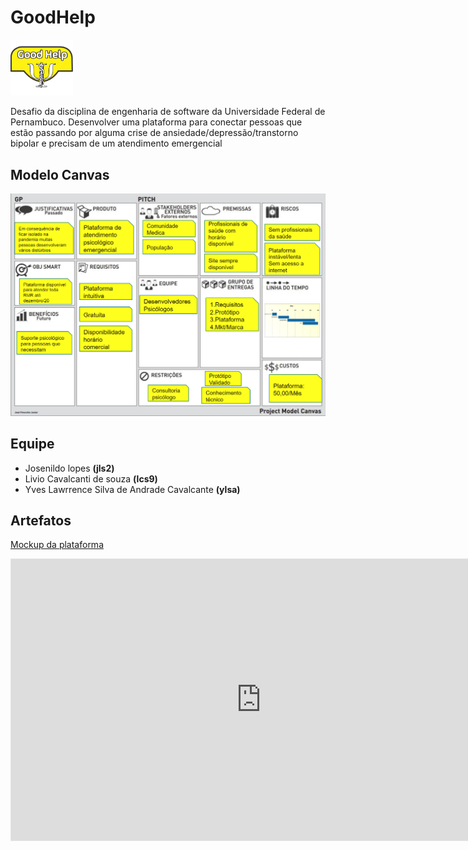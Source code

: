  
 # GoodHelp 
 <img src="https://github.com/Liviocsouza/goodHelp/blob/main/logo%20good%20help.png" alt="drawing" width="100"/>


Desafio da disciplina de engenharia de software da Universidade Federal de Pernambuco.
Desenvolver uma plataforma para conectar pessoas que estão passando por alguma crise de ansiedade/depressão/transtorno bipolar e precisam de um atendimento emergencial

## Modelo Canvas
![Canvas](https://github.com/Liviocsouza/goodHelp/blob/main/Canvas.png?raw=true "Canvas")

## Equipe

- Josenildo lopes **(jls2)**
- Livio Cavalcanti de souza **(lcs9)**
- Yves Lawrrence Silva de Andrade Cavalcante **(ylsa)**

## Artefatos

[Mockup da plataforma](https://www.figma.com/proto/nRM7YaXM50WeSb4Jz41oAm/Mockup?node-id=4%3A0&scaling=min-zoom)

<iframe style="border: 1px solid rgba(0, 0, 0, 0.1);" width="800" height="450" src="https://www.figma.com/embed?embed_host=share&url=https%3A%2F%2Fwww.figma.com%2Fproto%2FnRM7YaXM50WeSb4Jz41oAm%2FMockup%3Fnode-id%3D4%253A0%26scaling%3Dmin-zoom" allowfullscreen></iframe>
